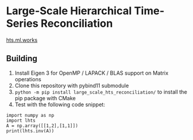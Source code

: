 # Large-Scale Hierarchical Time-Series Reconciliation

[hts.ml.works](http://hts.ml.works)


## Building

1. Install Eigen 3 for OpenMP / LAPACK / BLAS support on Matrix operations
2. Clone this repository with pybind11 submodule
3. `python -m pip install large_scale_hts_reconciliation/` to install the pip package with CMake
4. Test with the following code snippet: 
```
import numpy as np
import lhts
A = np.array([[1,2],[1,1]])
print(lhts.inv(A))
```